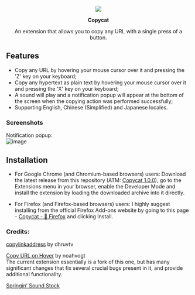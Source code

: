 <p align="center"> <img src="https://github.com/user-attachments/assets/82aabd80-94a1-43c7-89f0-ae26f505ca8c"> </p>
<p align="center"> <b> Copycat </b> </p>
<p align="center"> An extension that allows you to copy any URL with a single press of a button. </p>

## Features
* Copy any URL by hovering your mouse cursor over it and pressing the 'Z' key on your keyboard;
* Copy any hypertext as plain text by hovering your mouse cursor over it and pressing the 'X' key on your keyboard;
* A sound will play and a notification popup will appear at the bottom of the screen when the copying action was performed successfully;
* Supporting English, Chinese (Simplified) and Japanese locales.

### Screenshots

Notification popup:        
![image](https://github.com/user-attachments/assets/75aab3ad-5089-48a0-a622-e3122162ad30)

## Installation
* For Google Chrome (and Chromium-based browsers) users: Download the latest release from this repository (ATM: [Copycat 1.0.0](https://github.com/makipom/copycat/releases/latest)), go to the Extensions menu in your browser, enable the Developer Mode and install the extension by loading the downloaded archive into it directly.

* For Firefox (and Firefox-based browsers) users: I highly suggest installing from the official Firefox Add-ons website by going to this page - [Copycat - 🦊 Firefox](https://addons.mozilla.org/ja/firefox/addon/copy_cat/) and clicking Install.

### Credits:
[copylinkaddress](https://github.com/dhruvtv/copylinkaddress) by dhruvtv

[Copy URL on Hover](https://github.com/noahvogt/copy-url-on-hover) by noahvogt      
The current extension essentially is a fork of this one, but has many significant changes that fix several crucial bugs present in it, and provide additional functionality.

[Springin’ Sound Stock](https://www.springin.org/sound-stock/)
